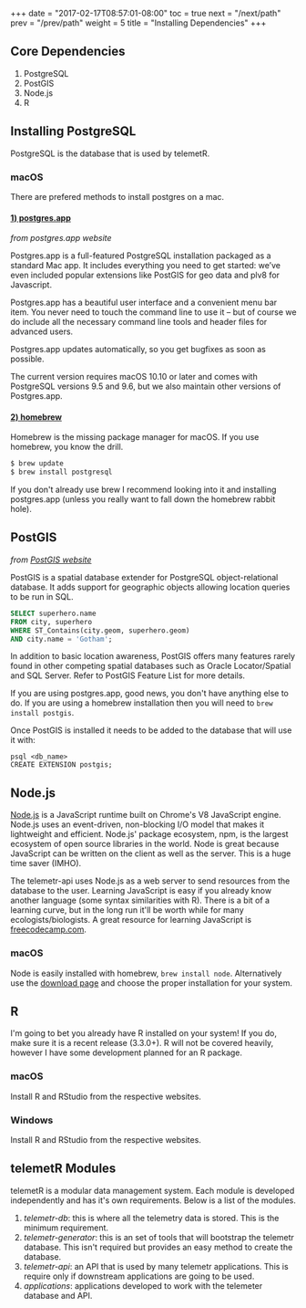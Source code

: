 +++
date = "2017-02-17T08:57:01-08:00"
toc = true
next = "/next/path"
prev = "/prev/path"
weight = 5
title = "Installing Dependencies"
+++

## Core Dependencies

1. PostgreSQL
2. PostGIS
3. Node.js
4. R

## Installing PostgreSQL

PostgreSQL is the database that is used by telemetR.

### macOS

There are prefered methods to install postgres on a mac.

#### [1) postgres.app](https://postgresapp.com/)

*from postgres.app website*

Postgres.app is a full-featured PostgreSQL installation packaged as a standard Mac app. It includes everything you need to get started: we’ve even included popular extensions like PostGIS for geo data and plv8 for Javascript.

Postgres.app has a beautiful user interface and a convenient menu bar item. You never need to touch the command line to use it – but of course we do include all the necessary command line tools and header files for advanced users.

Postgres.app updates automatically, so you get bugfixes as soon as possible.

The current version requires macOS 10.10 or later and comes with PostgreSQL versions 9.5 and 9.6, but we also maintain other versions of Postgres.app.



#### [2) homebrew](https://brew.sh/)

Homebrew is the missing package manager for macOS. If you use homebrew, you know the drill.

``` bash
$ brew update
$ brew install postgresql
```

If you don't already use brew I recommend looking into it and installing postgres.app (unless you really want to fall down the homebrew rabbit hole).

## PostGIS

*from [PostGIS website](http://postgis.net/)*

PostGIS is a spatial database extender for PostgreSQL object-relational database. It adds support for geographic objects allowing location queries to be run in SQL.

``` sql
SELECT superhero.name
FROM city, superhero
WHERE ST_Contains(city.geom, superhero.geom)
AND city.name = 'Gotham';
```

In addition to basic location awareness, PostGIS offers many features rarely found in other competing spatial databases such as Oracle Locator/Spatial and SQL Server. Refer to PostGIS Feature List for more details.

If you are using postgres.app, good news, you don't have anything else to do. If you are using a homebrew installation then you will need to `brew install postgis`.

Once PostGIS is installed it needs to be added to the database that will use it with:

```
psql <db_name>
CREATE EXTENSION postgis;
```

## Node.js

[Node.js](nodejs.org) is a JavaScript runtime built on Chrome's V8 JavaScript engine. Node.js uses an event-driven, non-blocking I/O model that makes it lightweight and efficient. Node.js' package ecosystem, npm, is the largest ecosystem of open source libraries in the world. Node is great because JavaScript can be written on the client as well as the server. This is a huge time saver (IMHO).

The telemetr-api uses Node.js as a web server to send resources from the database to the user. Learning JavaScript is easy if you already know another language (some syntax similarities with R). There is a bit of a learning curve, but in the long run it'll be worth while for many ecologists/biologists. A great resource for learning JavaScript is [freecodecamp.com](freecodecamp.com).

### macOS

Node is easily installed with homebrew, `brew install node`. Alternatively use the [download page](https://nodejs.org/en/download/) and choose the proper installation for your system.

## R

I'm going to bet you already have R installed on your system! If you do, make sure it is a recent release (3.3.0+). R will not be covered heavily, however I have some development planned for an R package.

### macOS

Install R and RStudio from the respective websites.

### Windows

Install R and RStudio from the respective websites.

## telemetR Modules

telemetR is a modular data management system. Each module is developed independently and has it's own requirements. Below is a list of the modules.

1. *telemetr-db*: this is where all the telemetry data is stored. This is the minimum requirement.
2. *telemetr-generator*: this is an set of tools that will bootstrap the telemetr database. This isn't required but provides an easy method to create the database.
3. *telemetr-api*: an API that is used by many telemetr applications. This is require only if downstream applications are going to be used.
4. *applications*: applications developed to work with the telemeter database and API.
